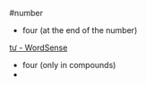 #number 

- four (at the end of the number)


[tư - WordSense](https://www.wordsense.eu/t%C6%B0/)
- four (only in compounds)
- 